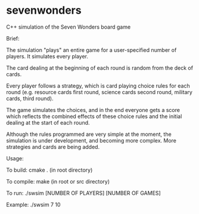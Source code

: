 # sevenwonders
C++ simulation of the Seven Wonders board game

Brief:

The simulation "plays" an entire game for a user-specified number of players. It simulates every player.

The card dealing at the beginning of each round is random from the deck of cards. 

Every player follows a strategy, which is card playing choice rules for each round (e.g. resource cards first round, science cards second round, military cards, third round). 

The game simulates the choices, and in the end everyone gets a score which reflects the combined effects of these choice rules and the initial dealing at the start of each round. 

Although the rules programmed are very simple at the moment, the simulation is under development, and becoming more complex. More strategies and cards are being added. 

Usage:

To build: cmake . (in root directory)

To compile: make (in root or src directory) 

To run: ./swsim [NUMBER OF PLAYERS] [NUMBER OF GAMES] 

Example: ./swsim 7 10
